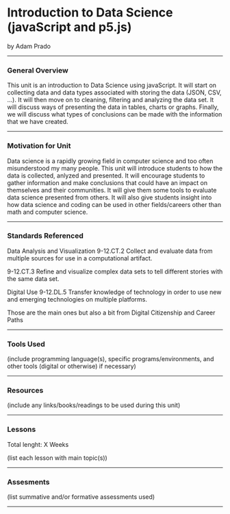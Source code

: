 # Introduction to Data Science (javaScript and p5.js)
by Adam Prado

-----

### General Overview
This unit is an introduction to Data Science using javaScript.  It will start on collecting data and data types associated with storing the data (JSON, CSV, ...).  It will then move on to cleaning, filtering and analyzing the data set.  It will discuss ways of presenting the data in tables, charts or graphs.  Finally, we will discuss what types of conclusions can be made with the information that we have created.

---

### Motivation for Unit
Data science is a rapidly growing field in computer science and too often misunderstood my many people.  This unit will introduce students to how the data is collected, anlyzed and presented.  It will encourage students to gather information and make conclusions that could have an impact on themselves and their communities.  It will give them some tools to evaluate data science presented from others.  It will also give students insight into how data science and coding can be used in other fields/careers other than math and computer science.  

---

### Standards Referenced

Data Analysis and Visualization 
9-12.CT.2
Collect and evaluate data from multiple sources for use in a computational artifact.

9-12.CT.3 
Refine and visualize complex data sets to tell different stories with the same data set. 

Digital Use 9-12.DL.5
Transfer knowledge of technology in order to use new and emerging technologies on multiple platforms.

Those are the main ones but also a bit from Digital Citizenship and Career Paths


---

### Tools Used
(include programming language(s), specific programs/environments, and other tools (digital or otherwise) if necessary)

---

### Resources
(include any links/books/readings to be used during this unit)

---

### Lessons
Total lenght: X Weeks

(list each lesson with main topic(s))

---

### Assesments
(list summative and/or formative assessments used)

---
